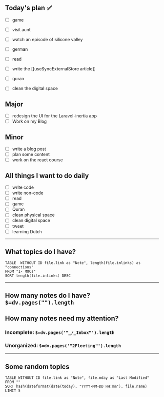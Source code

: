 ## Today's plan ✅

- [ ] game
- [ ] visit aunt
- [ ] watch an episode of silicone valley 
- [ ] german
- [ ] read 
- [ ] write the [[useSyncExternalStore article]]
- [ ] quran
- [ ] clean the digital space


## Major

- [ ] redesign the UI for the Laravel-inertia app
- [ ] Work on my Blog

## Minor

- [ ] write a blog post
- [ ] plan some content
- [ ] work on the react course

## All things I want to do daily

- [ ] write code
- [ ] write non-code
- [ ] read
- [ ] game
- [ ] Quran
- [ ] clean physical space
- [ ] clean digital space
- [ ] tweet
- [ ] learning Dutch

---

## What topics do I have?

```dataview
TABLE  WITHOUT ID file.link as "Note", length(file.inlinks) as "connections"
FROM "1- MOCs"
SORT length(file.inlinks) DESC
```

---

## How many notes do I have? `$=dv.pages("").length`

## How many notes need my attention?

### Incomplete: `$=dv.pages('"_/_Inbox"').length`

### Unorganized: `$=dv.pages('"2Fleeting"').length`

---

## Some random topics

```dataview
TABLE WITHOUT ID file.link as "Note", file.mday as "Last Modified"
FROM ""
SORT hash(dateformat(date(today), "YYYY-MM-DD HH:mm"), file.name)
LIMIT 5
```
